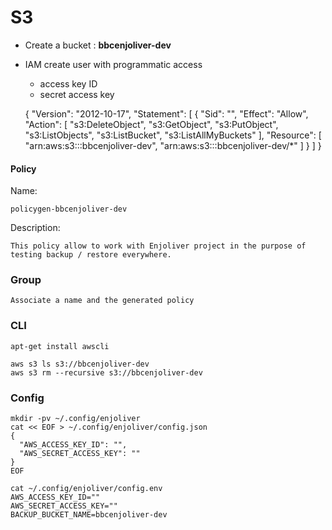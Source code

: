# S3


* Create a bucket : **bbcenjoliver-dev**

* IAM create user with programmatic access
    * access key ID 
    * secret access key
    
    
    {
        "Version": "2012-10-17",
        "Statement": [
            {
                "Sid": "<id>",
                "Effect": "Allow",
                "Action": [
                    "s3:DeleteObject",
                    "s3:GetObject",
                    "s3:PutObject",
                    "s3:ListObjects",
                    "s3:ListBucket",
                    "s3:ListAllMyBuckets"
                ],
                "Resource": [
                    "arn:aws:s3:::bbcenjoliver-dev",
                    "arn:aws:s3:::bbcenjoliver-dev/*"
                ]
            }
        ]
    }
    
    
    
#### Policy

Name: 

    policygen-bbcenjoliver-dev

Description:

    This policy allow to work with Enjoliver project in the purpose of testing backup / restore everywhere.
    
    
### Group

    Associate a name and the generated policy
    

### CLI

    apt-get install awscli
    
    aws s3 ls s3://bbcenjoliver-dev
    aws s3 rm --recursive s3://bbcenjoliver-dev
    
    
### Config

    mkdir -pv ~/.config/enjoliver
    cat << EOF > ~/.config/enjoliver/config.json
    {
      "AWS_ACCESS_KEY_ID": "",
      "AWS_SECRET_ACCESS_KEY": ""
    }
    EOF
    
    cat ~/.config/enjoliver/config.env
    AWS_ACCESS_KEY_ID=""
    AWS_SECRET_ACCESS_KEY=""
    BACKUP_BUCKET_NAME=bbcenjoliver-dev
